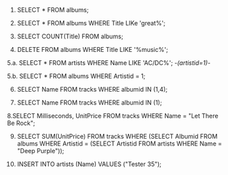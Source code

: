 1. SELECT * FROM albums;

2. SELECT * FROM albums WHERE Title LIKe 'great%';

3. SELECT COUNT(Title) FROM albums;

4. DELETE FROM albums WHERE Title LIKE '%music%';

5.a. SELECT * FROM artists WHERE Name LIKE 'AC/DC%';    -*(artistid=1)*-

5.b. SELECT * FROM albums WHERE Artistid = 1;

6. SELECT Name FROM tracks WHERE albumid IN (1,4);

7. SELECT Name FROM tracks WHERE albumid IN (1);

8.SELECT Milliseconds, UnitPrice FROM tracks WHERE Name = "Let There Be Rock";

9. SELECT SUM(UnitPrice) FROM tracks WHERE (SELECT Albumid FROM albums WHERE Artistid = (SELECT Artistid FROM artists WHERE Name = "Deep Purple"));

10. INSERT INTO artists (Name) VALUES ("Tester 35");